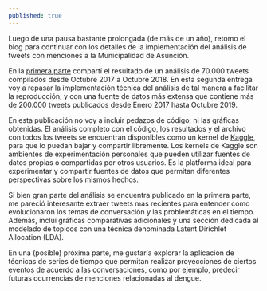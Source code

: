 ```yaml
---
published: true
---
```


Luego de una pausa bastante prolongada (de más de un año), retomo el blog para continuar con los detalles de la implementación del análisis de tweets con menciones a la Municipalidad de Asunción. 

En la [primera parte](https://www.dataguasu.com/Analisis-Twitter-MuniAsu/) compartí el resultado de un análisis de 70.000 tweets compilados desde Octubre 2017 a Octubre 2018. En esta segunda entrega voy a repasar la implementación técnica del análisis de tal manera a facilitar la reproducción, y con una fuente de datos más extensa que contiene más de 200.000 tweets publicados desde Enero 2017 hasta Octubre 2019.

En esta publicación no voy a incluir pedazos de código, ni las gráficas obtenidas. El análisis completo con el código, los resultados y el archivo con todos los tweets se encuentran disponibles como un kernel de [Kaggle](https://www.kaggle.com/nescobar/an-lisis-de-reclamos-ciudadanos-en-twitter), para que lo puedan bajar y compartir libremente. Los kernels de Kaggle son ambientes de experimentación personales que pueden utilizar fuentes de datos propias o compartidas por otros usuarios. Es la platforma ideal para experimentar y compartir fuentes de datos que permitan diferentes perspectivas sobre los mismos hechos.

Si bien gran parte del análisis se encuentra publicado en la primera parte, me pareció interesante extraer tweets mas recientes para entender como evolucionaron los temas de conversación y las problemáticas en el tiempo. Además, incluí gráficas comparativas adicionales y una sección dedicada al modelado de topicos con una técnica denominada Latent Dirichlet Allocation (LDA). 

En una (posible) próxima parte, me gustaría explorar la aplicación de técnicas de series de tiempo que permitan realizar proyecciones de ciertos eventos de acuerdo a las conversaciones, como por ejemplo, predecir futuras ocurrencias de menciones relacionadas al dengue.
